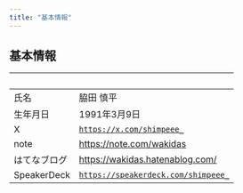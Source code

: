 ```yaml
---
title: "基本情報"
---
```


## 基本情報

| &nbsp; | &nbsp; |
|---|---|
|氏名|脇田 慎平|
|生年月日|1991年3月9日|
|X|<a href="https://x.com/shimpeee_" target="_blank" rel="noopener noreferrer">`https://x.com/shimpeee_`</a>|
|note|<a href="https://note.com/wakidas" target="_blank" rel="noopener noreferrer">https://note.com/wakidas</a>|
|はてなブログ|<a href="https://wakidas.hatenablog.com/" target="_blank" rel="noopener noreferrer">https://wakidas.hatenablog.com/</a>|
|SpeakerDeck|<a href="https://speakerdeck.com/shimpeee_" target="_blank" rel="noopener noreferrer">`https://speakerdeck.com/shimpeee_`</a>|